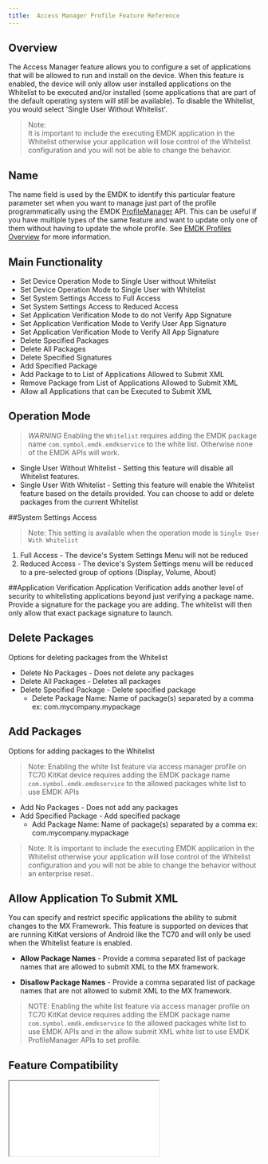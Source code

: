 ```yaml
---
title:  Access Manager Profile Feature Reference
---
```

## Overview

The Access Manager feature allows you to configure a set of applications that will be allowed to run and install on the device. When this feature is enabled, the device will only allow user installed applications on the Whitelist to be executed and/or installed (some applications that are part of the default operating system will still be available). To disable the Whitelist, you would select 'Single User Without Whitelist'.  

>Note:  
>It is important to include the executing EMDK application in the Whitelist otherwise your application will lose control of the Whitelist configuration and you will not be able to change the behavior.

## Name
The name field is used by the EMDK to identify this particular feature parameter set when you want to manage just part of the profile programmatically using the EMDK [ProfileManager](/emdk-for-xamarin/1-0/api/ProfileManager) API. This can be useful if you have multiple types of the same feature and want to update only one of them without having to update the whole profile. See [EMDK Profiles Overview](/emdk-for-xamarin/1-0/guide/profiles/usingwizard) for more information.

## Main Functionality

* Set Device Operation Mode to Single User without Whitelist
* Set Device Operation Mode to Single User with Whitelist
* Set System Settings Access to Full Access 
* Set System Settings Access to Reduced Access 
* Set Application Verification Mode to do not Verify App Signature
* Set Application Verification Mode to Verify User App Signature
* Set Application Verification Mode to Verify All App Signature
* Delete Specified Packages 
* Delete All Packages 
* Delete Specified Signatures
* Add Specified Package
* Add Package to to List of Applications Allowed to Submit XML
* Remove Package from List of Applications Allowed to Submit XML
* Allow all Applications that can be Executed to Submit XML

## Operation Mode
>*WARNING* Enabling the `Whitelist` requires adding the EMDK package name `com.symbol.emdk.emdkservice` to the white list. Otherwise none of the EMDK APIs will work.

* Single User Without Whitelist - Setting this feature will disable all Whitelist features.
* Single User With Whitelist - Setting this feature will enable the Whitelist feature based on the details provided. You can choose to add or delete packages from the current Whitelist

##System Settings Access
>Note: This setting is available when the operation mode is `Single User With Whitelist`

1. Full Access - The device's System Settings Menu will not be reduced
2. Reduced Access - The device's System Settings menu will be reduced to a pre-selected group of options (Display, Volume, About)

##Application Verification
Application Verification adds another level of security to whitelisting applications beyond just 
verifying a package name. Provide a signature for the package you are adding. The whitelist will then only allow
that exact package signature to launch.

## Delete Packages
Options for deleting packages from the Whitelist

* Delete No Packages - Does not delete any packages
* Delete All Packages - Deletes all packages 
* Delete Specified Package - Delete specified package
	* Delete Package Name: Name of package(s) separated by a comma ex: com.mycompany.mypackage 

## Add Packages
Options for adding packages to the Whitelist

> Note: Enabling the white list feature via access manager profile on TC70 KitKat device requires adding the EMDK package name `com.symbol.emdk.emdkservice` to the allowed packages white list to use EMDK APIs

* Add No Packages - Does not add any packages
* Add Specified Package - Add specified package
	* Add Package Name: Name of package(s) separated by a comma ex: com.mycompany.mypackage 

>Note: It is important to include the executing EMDK application in the Whitelist otherwise your application will lose control of the Whitelist configuration and you will not be able to change the behavior without an enterprise reset..

## Allow Application To Submit XML
You can specify and restrict specific applications the ability to submit changes to the MX Framework. This feature is supported on devices that are running KitKat versions of Android like the TC70 and will only be used when the Whitelist feature is enabled.

* **Allow Package Names** - Provide a comma separated list of package names that are allowed to submit XML to the MX framework.

* **Disallow Package Names** - Provide a comma separated list of package names that are not allowed to submit XML to the MX framework.

> NOTE: Enabling the white list feature via access manager profile on TC70 KitKat device requires adding the EMDK package name `com.symbol.emdk.emdkservice` to the allowed packages white list to use EMDK APIs and in the allow submit XML white list to use EMDK ProfileManager APIs to set profile.



## Feature Compatibility
<iframe src="compare.html#mx=4.3&csp=AccessMgr&embed=true"></iframe> 

